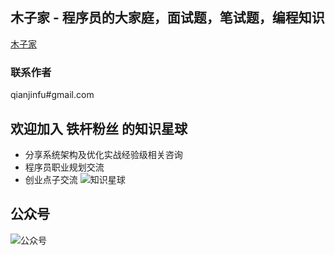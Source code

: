 ## 木子家 - 程序员的大家庭，面试题，笔试题，编程知识
[木子家](https://www.muzjia.com/#/contactme)

### 联系作者
qianjinfu#gmail.com

## 欢迎加入 铁杆粉丝 的知识星球
- 分享系统架构及优化实战经验级相关咨询
- 程序员职业规划交流
- 创业点子交流
![知识星球](https://jsong-data.oss-cn-hangzhou.aliyuncs.com/image/knowlege_logo.jpg)

## 公众号
![公众号](https://jsong-data.oss-cn-hangzhou.aliyuncs.com/image/json_logo.jpg)

